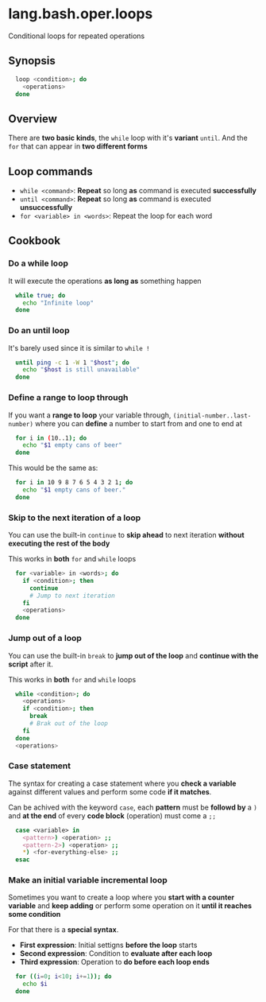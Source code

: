 # lang.bash.oper.loops

Conditional loops for repeated operations

## Synopsis

```bash
  loop <condition>; do
    <operations>
  done
```

## Overview

There are **two basic kinds**, the `while` loop with it's **variant** `until`.
And the `for` that can appear in **two different forms**

## Loop commands

- `while <command>`: **Repeat** so long **as** command is executed **successfully**
- `until <command>`: **Repeat** so long **as** command is executed **unsuccessfully**
- `for <variable> in <words>`: Repeat the loop for each word

## Cookbook

### Do a while loop

It will execute the operations **as long as** something happen

```bash
  while true; do
    echo "Infinite loop"
  done
```

### Do an until loop

It's barely used since it is similar to `while !`

```bash
  until ping -c 1 -W 1 "$host"; do
    echo "$host is still unavailable"
  done
```

### Define a range to loop through

If you want a **range to loop** your variable through,
`(initial-number..last-number)` where you can **define** a number to start from
and one to end at

```bash
  for i in (10..1); do
    echo "$1 empty cans of beer"
  done
```

This would be the same as:

```bash
  for i in 10 9 8 7 6 5 4 3 2 1; do
    echo "$1 empty cans of beer."
  done
```

### Skip to the next iteration of a loop

You can use the built-in `continue` to **skip ahead** to next iteration
**without executing the rest of the body**

This works in **both** `for` and `while` loops

```bash
  for <variable> in <words>; do
    if <condition>; then
      continue
      # Jump to next iteration
    fi
    <operations>
  done
```

### Jump out of a loop

You can use the built-in `break` to **jump out of the loop** and **continue
with the script** after it.

This works in **both** `for` and `while` loops

```bash
  while <condition>; do
    <operations>
    if <condition>; then
      break
      # Brak out of the loop
    fi
  done
  <operations>
```

### Case statement

The syntax for creating a case statement where you **check a variable** against
different values and perform some code **if it matches**.

Can be achived with the keyword `case`, each **pattern** must be **followd by**
a `)` and **at the end** of every **code block** (operation) must come a `;;`

```bash
  case <variable> in
    <pattern>) <operation> ;;
    <pattern-2>) <operation> ;;
    *) <for-everything-else> ;;
  esac
```

### Make an initial variable incremental loop

Sometimes you want to create a loop where you **start with a counter variable**
and **keep adding** or perform some operation on it **until it reaches some
condition**

For that there is a **special syntax**.

- **First expression**: Initial settigns **before the loop** starts
- **Second expression**: Condition to **evaluate after each loop**
- **Third expression**: Operation to **do before each loop ends**

```bash
  for ((i=0; i<10; i+=1)); do
    echo $i
  done
```
